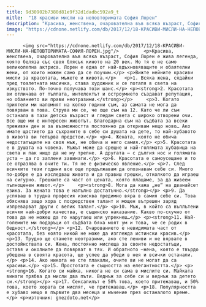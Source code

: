 ```yaml
---
title: 9d30902b7380d81e9f32d1dadbc592a9_t
mitle:  "18 красиви мисли на неповторимата София Лорен"
description: "Красива, женствена, очарователна във всяка възраст, София Лорен е жива легенда, която беляза със своя блясък киното на 20 век. Но тя е не само великолепна актриса. Лорен е една от най-вдъхновяващите и обаятелни жени, от които можем само да се поучим. Вижте нейните красиви мисли за красотата, мъжете и живота. 1. Всяка жена, сядайки …"
image: "https://cdnone.netlify.com/db/2017/12/18-КРАСИВИ-МИСЛИ-НА-НЕПОВТОРИМАТА-СОФИЯ-ЛОРЕН.jpg"
---
```


          <img src="https://cdnone.netlify.com/db/2017/12/18-КРАСИВИ-МИСЛИ-НА-НЕПОВТОРИМАТА-СОФИЯ-ЛОРЕН.jpg"/>         <p>Красива, женствена, очарователна във всяка възраст, София Лорен е жива легенда, която беляза със своя блясък киното на 20 век. Но тя е не само великолепна актриса. Лорен е една от най-вдъхновяващите и обаятелни жени, от които можем само да се поучим.</p> <p>Вижте нейните красиви мисли за красотата, мъжете и живота.</p>   <p>1. Всяка жена, сядайки пред тоалетната масичка, става художник и се потапя в света на изкуството. По-точно получава този шанс.</p> <p><strong>2. Красотата ви отличава от тълпата, интелектът и остроумието създават репутация, но обаянието ви прави неотразими.</strong></p>     <p>3. Когато приятели ми напомнят на колко години съм, аз самата не мога да повярвам в това. Струва ми се, че още съм на 12. Като че ли съм останала в тази детска възраст и гледам света с широко отворени очи. Все още ми е интересен животът. Благодарна съм на съдбата за всеки преживян ден и за възможността постоянно да откривам нещо ново… Ако имате щастието да съхраните в себе си душата на дете, то най-хубавото в живота ви тепърва предстои.</p> <p>4. Жената, която не обича недостатъците на своя мъж, не обича и него самия.</p> <p>5. Красотата е в душата на човека. Мъжът може да срещне и най-голямата хубавица на света и пак нищо да не му трепне. А другата – с дългия нос и голямата уста – да го заплени завинаги.</p> <p>6. Красотата е самоусещане и то се отразява в очите ти. Тя не е физическо явление.</p> <p>7. След всичките тези години все още продължавам да опознавам себе си. Много по-добре е да изследваш живота и да правиш грешки, отколкото да играеш на сигурно. Грешките са част от цената, която плащаме, за да живеем пълноценен живот.</p>     <p><strong>8. Мога да кажа „не“ на дванайсет езика. За жената това е напълно достатъчно.</strong></p> <p>9. Да успяваш в трудна професия изисква предимно вяра в самия себе си. Това обяснява защо хора с посредствен талант и мощен вътрешен заряд изпреварват други с велик талант.</p> <p>10. Мъж, в който са въплътени всички най-добри качества, е същинско наказание. Какво по-скучно от това да не можеш да го наругаеш или упрекнеш…</p> <p><strong>11. Най-големите ми подаръци от съдбата бяха моят ум и това, че се родих в бедност.</strong></p> <p>12. Очарованието е невидимата част от красотата, без която никой не може да изглежда истински красив.</p>     <p>13. Трудно ще станете неотразими, ако сте лениви и не вярвате в достойнствата си. Жена, постоянно мислеща за своите недостатъци, оставя и околните да повярват в тях. И обратното –жена, която е твърдо убедена в своята красота, ще успее да убеди в нея и всички останали.</p> <p>14. Ако никога не сте плакали, очите ви не могат да са красиви.</p> <p>15. Простотата е същността на елегантността.</p> <p><strong>16. Когато си майка, никога не си сама в мислите си. Майката винаги трябва да мисли два пъти. Веднъж за себе си и веднъж за детето си.</strong></p> <p>17. Сексапилът е 50% това, което притежаваш, и 50% това, което хората си мислят, че притежаваш.</p> <p>18. Популярността е хубаво нещо в първите два месеца и мъчение през останалото време.</p> <p>източник: gnezdoto.net</p>         